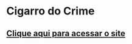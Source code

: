 # Cigarro do Crime 


## [Clique aqui para acessar o site](https://vitorregisrr.github.io/cigarrodocrime/pages/)